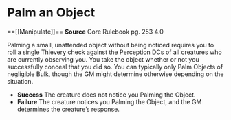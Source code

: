 # Palm an Object
==[[Manipulate]]==
**Source** Core Rulebook pg. 253 4.0

Palming a small, unattended object without being noticed requires you to roll a single Thievery check against the Perception DCs of all creatures who are currently observing you. You take the object whether or not you successfully conceal that you did so. You can typically only Palm Objects of negligible Bulk, though the GM might determine otherwise depending on the situation.

- **Success** The creature does not notice you Palming the Object.
- **Failure** The creature notices you Palming the Object, and the GM determines the creature’s response.
